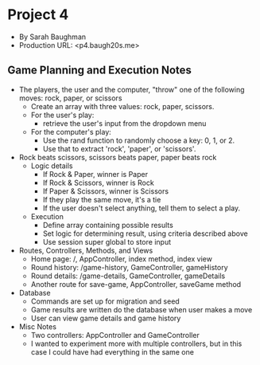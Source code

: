 # Project 4
+ By Sarah Baughman
+ Production URL: <p4.baugh20s.me>

## Game Planning and Execution Notes

* The players, the user and the computer, "throw" one of the following moves: rock, paper, or scissors
    * Create an array with three values: rock, paper, scissors.
    * For the user's play:
        * retrieve the user's input from the dropdown menu
    * For the computer's play:
        * Use the rand function to randomly choose a key: 0, 1, or 2.
        * Use that to extract 'rock', 'paper', or 'scissors'.
* Rock beats scissors, scissors beats paper, paper beats rock
    * Logic details
        * If Rock & Paper, winner is Paper
        * If Rock & Scissors, winner is Rock
        * If Paper & Scissors, winner is Scissors
        * If they play the same move, it's a tie
        * If the user doesn't select anything, tell them to select a play.
    * Execution
        * Define array containing possible results
        * Set logic for determining result, using criteria described above
        * Use session super global to store input
* Routes, Controllers, Methods, and Views
    * Home page: /, AppController, index method, index view
    * Round history: /game-history, GameController, gameHistory
    * Round details: /game-details, GameController, gameDetails
    * Another route for save-game, AppController, saveGame method
* Database
    * Commands are set up for migration and seed
    * Game results are written do the database when user makes a move
    * User can view game details and game history
* Misc Notes
    * Two controllers: AppController and GameController
    * I wanted to experiment more with multiple controllers, but in this case I could have had everything in the same one
